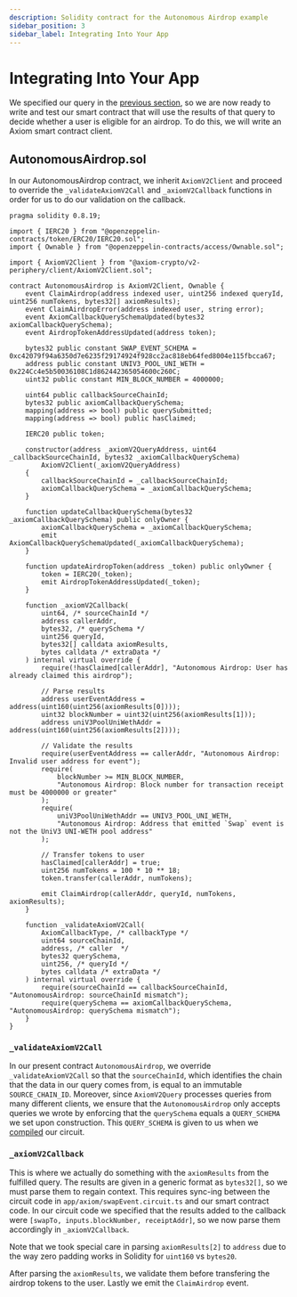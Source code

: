 ```yaml
---
description: Solidity contract for the Autonomous Airdrop example
sidebar_position: 3
sidebar_label: Integrating Into Your App
---
```


# Integrating Into Your App

We specified our query in the [previous section](/docs/tutorial/client-circuit), so we are now ready to write and test our smart contract that will use the results of that query to decide whether a user is eligible for an airdrop. To do this, we will write an Axiom smart contract client.

## AutonomousAirdrop.sol

In our AutonomousAirdrop contract, we inherit `AxiomV2Client` and proceed to override the `_validateAxiomV2Call` and `_axiomV2Callback` functions in order for us to do our validation on the callback.

```solidity title="src/AutonomousAirdrop.sol"
pragma solidity 0.8.19;

import { IERC20 } from "@openzeppelin-contracts/token/ERC20/IERC20.sol";
import { Ownable } from "@openzeppelin-contracts/access/Ownable.sol";

import { AxiomV2Client } from "@axiom-crypto/v2-periphery/client/AxiomV2Client.sol";

contract AutonomousAirdrop is AxiomV2Client, Ownable {
    event ClaimAirdrop(address indexed user, uint256 indexed queryId, uint256 numTokens, bytes32[] axiomResults);
    event ClaimAirdropError(address indexed user, string error);
    event AxiomCallbackQuerySchemaUpdated(bytes32 axiomCallbackQuerySchema);
    event AirdropTokenAddressUpdated(address token);

    bytes32 public constant SWAP_EVENT_SCHEMA = 0xc42079f94a6350d7e6235f29174924f928cc2ac818eb64fed8004e115fbcca67;
    address public constant UNIV3_POOL_UNI_WETH = 0x224Cc4e5b50036108C1d862442365054600c260C;
    uint32 public constant MIN_BLOCK_NUMBER = 4000000;

    uint64 public callbackSourceChainId;
    bytes32 public axiomCallbackQuerySchema;
    mapping(address => bool) public querySubmitted;
    mapping(address => bool) public hasClaimed;

    IERC20 public token;

    constructor(address _axiomV2QueryAddress, uint64 _callbackSourceChainId, bytes32 _axiomCallbackQuerySchema)
        AxiomV2Client(_axiomV2QueryAddress)
    {
        callbackSourceChainId = _callbackSourceChainId;
        axiomCallbackQuerySchema = _axiomCallbackQuerySchema;
    }

    function updateCallbackQuerySchema(bytes32 _axiomCallbackQuerySchema) public onlyOwner {
        axiomCallbackQuerySchema = _axiomCallbackQuerySchema;
        emit AxiomCallbackQuerySchemaUpdated(_axiomCallbackQuerySchema);
    }

    function updateAirdropToken(address _token) public onlyOwner {
        token = IERC20(_token);
        emit AirdropTokenAddressUpdated(_token);
    }

    function _axiomV2Callback(
        uint64, /* sourceChainId */
        address callerAddr,
        bytes32, /* querySchema */
        uint256 queryId,
        bytes32[] calldata axiomResults,
        bytes calldata /* extraData */
    ) internal virtual override {
        require(!hasClaimed[callerAddr], "Autonomous Airdrop: User has already claimed this airdrop");

        // Parse results
        address userEventAddress = address(uint160(uint256(axiomResults[0])));
        uint32 blockNumber = uint32(uint256(axiomResults[1]));
        address uniV3PoolUniWethAddr = address(uint160(uint256(axiomResults[2])));

        // Validate the results
        require(userEventAddress == callerAddr, "Autonomous Airdrop: Invalid user address for event");
        require(
            blockNumber >= MIN_BLOCK_NUMBER,
            "Autonomous Airdrop: Block number for transaction receipt must be 4000000 or greater"
        );
        require(
            uniV3PoolUniWethAddr == UNIV3_POOL_UNI_WETH,
            "Autonomous Airdrop: Address that emitted `Swap` event is not the UniV3 UNI-WETH pool address"
        );

        // Transfer tokens to user
        hasClaimed[callerAddr] = true;
        uint256 numTokens = 100 * 10 ** 18;
        token.transfer(callerAddr, numTokens);

        emit ClaimAirdrop(callerAddr, queryId, numTokens, axiomResults);
    }

    function _validateAxiomV2Call(
        AxiomCallbackType, /* callbackType */
        uint64 sourceChainId,
        address, /* caller  */
        bytes32 querySchema,
        uint256, /* queryId */
        bytes calldata /* extraData */
    ) internal virtual override {
        require(sourceChainId == callbackSourceChainId, "AutonomousAirdrop: sourceChainId mismatch");
        require(querySchema == axiomCallbackQuerySchema, "AutonomousAirdrop: querySchema mismatch");
    }
}
```

### `_validateAxiomV2Call`

In our present contract `AutonomousAirdrop`, we override `_validateAxiomV2Call` so that the `sourceChainId`, which identifies the chain that the data in our query comes from, is equal to an immutable `SOURCE_CHAIN_ID`. Moreover, since `AxiomV2Query` processes queries from many different clients, we ensure that the `AutonomousAirdrop` only accepts queries we wrote by enforcing that the `querySchema` equals a `QUERY_SCHEMA` we set upon construction. This `QUERY_SCHEMA` is given to us when we [compiled](/docs/axiom-developer-flow/axiom-client-circuit.md#compile) our circuit.

### `_axiomV2Callback`

This is where we actually do something with the `axiomResults` from the fulfilled query. The results are given in a generic format as `bytes32[]`, so we must parse them to regain context. This requires sync-ing between the circuit code in `app/axiom/swapEvent.circuit.ts` and our smart contract code. In our circuit code we specified that the results added to the callback were `[swapTo, inputs.blockNumber, receiptAddr]`, so we now parse them accordingly in `_axiomV2Callback`.

Note that we took special care in parsing `axiomResults[2]` to `address` due to the way zero padding works in Solidity for `uint160` vs `bytes20`.

After parsing the `axiomResults`, we validate them before transfering the airdrop tokens to the user.
Lastly we emit the `ClaimAirdrop` event.
